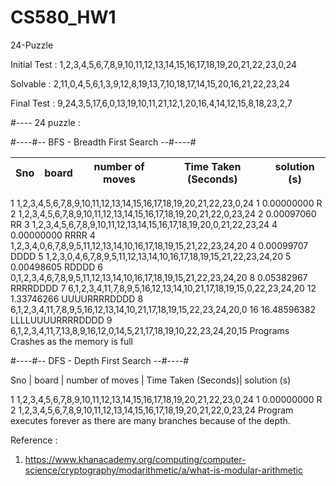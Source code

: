 # CS580_HW1
24-Puzzle



Initial Test : 1,2,3,4,5,6,7,8,9,10,11,12,13,14,15,16,17,18,19,20,21,22,23,0,24

Solvable : 2,11,0,4,5,6,1,3,9,12,8,19,13,7,10,18,17,14,15,20,16,21,22,23,24

Final Test : 9,24,3,5,17,6,0,13,19,10,11,21,12,1,20,16,4,14,12,15,8,18,23,2,7

#---- 24 puzzle :

#----#-- BFS - Breadth First Search --#----#

Sno	|	board									| number of moves |		Time Taken (Seconds)|				solution (s) |
----|-----------------------|-----------------|-----------------------|--------------------|
1		1,2,3,4,5,6,7,8,9,10,11,12,13,14,15,16,17,18,19,20,21,22,23,0,24		1			0.00000000					R
2		1,2,3,4,5,6,7,8,9,10,11,12,13,14,15,16,17,18,19,20,21,22,0,23,24		2			0.00097060					RR
3		1,2,3,4,5,6,7,8,9,10,11,12,13,14,15,16,17,18,19,20,0,21,22,23,24		4			0.00000000					RRRR
4		1,2,3,4,0,6,7,8,9,5,11,12,13,14,10,16,17,18,19,15,21,22,23,24,20		4			0.00099707					DDDD
5		1,2,3,0,4,6,7,8,9,5,11,12,13,14,10,16,17,18,19,15,21,22,23,24,20		5			0.00498605					RDDDD
6		0,1,2,3,4,6,7,8,9,5,11,12,13,14,10,16,17,18,19,15,21,22,23,24,20		8			0.05382967					RRRRDDDD
7		6,1,2,3,4,11,7,8,9,5,16,12,13,14,10,21,17,18,19,15,0,22,23,24,20		12			1.33746266					UUUURRRRDDDD
8		6,1,2,3,4,11,7,8,9,5,16,12,13,14,10,21,17,18,19,15,22,23,24,20,0		16			16.48596382					LLLLUUUURRRRDDDD
9		6,1,2,3,4,11,7,13,8,9,16,12,0,14,5,21,17,18,19,10,22,23,24,20,15		Programs Crashes as the memory is full

#----#-- DFS - Depth First Search --#----#

Sno	|	board									| number of moves |		Time Taken (Seconds)|				solution (s)

1		1,2,3,4,5,6,7,8,9,10,11,12,13,14,15,16,17,18,19,20,21,22,23,0,24		1			0.00000000					R
2		1,2,3,4,5,6,7,8,9,10,11,12,13,14,15,16,17,18,19,20,21,22,0,23,24		Program executes forever as there are many branches because of the depth.





Reference : 

1. https://www.khanacademy.org/computing/computer-science/cryptography/modarithmetic/a/what-is-modular-arithmetic
